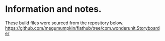 # Information and notes.
These build files were sourced from the repository below.
https://github.com/megumumpkin/flathub/tree/com.wonderunit.Storyboarder
